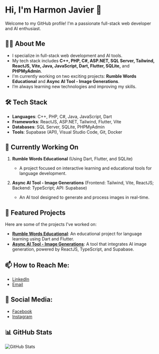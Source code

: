 # Hi, I'm Harmon Javier 👋

Welcome to my GitHub profile! I'm a passionate full-stack web developer and AI enthusiast.

## 👨‍💻 About Me
- I specialize in full-stack web development and AI tools.
- My tech stack includes **C++, PHP, C#, ASP.NET, SQL Server, Tailwind, ReactJS, Vite, Java, JavaScript, Dart, Flutter, SQLite,** and **PHPMyAdmin**.
- I'm currently working on two exciting projects: **Rumble Words Educational** and **Async AI Tool - Image Generations**.
- I’m always learning new technologies and improving my skills.

## 🛠️ Tech Stack
- **Languages**: C++, PHP, C#, Java, JavaScript, Dart
- **Frameworks**: ReactJS, ASP.NET, Tailwind, Flutter, Vite
- **Databases**: SQL Server, SQLite, PHPMyAdmin
- **Tools**: Supabase (API), Visual Studio Code, Git, Docker

## 🌱 Currently Working On
1. **Rumble Words Educational** (Using Dart, Flutter, and SQLite)  
   - A project focused on interactive learning and educational tools for language development.

2. **Async AI Tool - Image Generations** (Frontend: Tailwind, Vite, ReactJS; Backend: TypeScript; API: Supabase)  
   - An AI tool designed to generate and process images in real-time.

## 📂 Featured Projects
Here are some of the projects I've worked on:

- **[Rumble Words Educational](https://drive.google.com/file/d/1MWadWMeeQM4Amv0YlywX273SfdLyElrr/view?usp=drive_link)**: An educational project for language learning using Dart and Flutter.
- **[Async AI Tool - Image Generations](https://asyncaitool.netlify.app)**: A tool that integrates AI image generation, powered by ReactJS, TypeScript, and Supabase.

## 📫 How to Reach Me:
- [LinkedIn](https://www.linkedin.com/in/harmon-javier-689b832a4/)
- [Email](mailto:Harmonjavier01@gmail.com)

## 🔗 Social Media:
- [Facebook](https://www.facebook.com/harmony010900)
- [Instagram](https://www.instagram.com/alharmonyyy/)

## 📊 GitHub Stats
![GitHub Stats](https://github-readme-stats.vercel.app/api?username=HarmonJavier01&show_icons=true)
